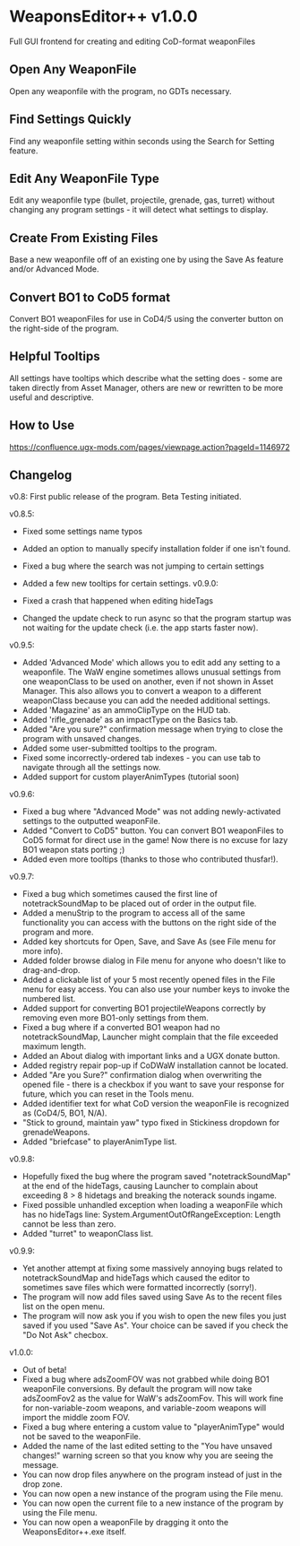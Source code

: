 # WeaponsEditor++ v1.0.0
Full GUI frontend for creating and editing CoD-format weaponFiles

## Open Any WeaponFile
Open any weaponfile with the program, no GDTs necessary.

## Find Settings Quickly
Find any weaponfile setting within seconds using the Search for Setting feature.

## Edit Any WeaponFile Type
Edit any weaponfile type (bullet, projectile, grenade, gas, turret) without changing any program settings - it will detect what settings to display.

## Create From Existing Files
Base a new weaponfile off of an existing one by using the Save As feature and/or Advanced Mode.

## Convert BO1 to CoD5 format
Convert BO1 weaponFiles for use in CoD4/5 using the converter button on the right-side of the program.

## Helpful Tooltips
All settings have tooltips which describe what the setting does - some are taken directly from Asset Manager, others are new or rewritten to be more useful and descriptive.

## How to Use
https://confluence.ugx-mods.com/pages/viewpage.action?pageId=1146972

## Changelog
v0.8: First public release of the program. Beta Testing initiated.

v0.8.5: 
  - Fixed some settings name typos
  - Added an option to manually specify installation folder if one isn't found. 
  - Fixed a bug where the search was not jumping to certain settings
  - Added a few new tooltips for certain settings.
v0.9.0:

 - Fixed a crash that happened when editing hideTags
 - Changed the update check to run async so that the program startup was not waiting for the update check (i.e. the app starts faster now).
 
v0.9.5:
 - Added 'Advanced Mode' which allows you to edit add any setting to a weaponfile. The WaW engine sometimes allows unusual settings from one weaponClass to be used on another, even if not shown in Asset Manager. This also allows you to convert a weapon to a different weaponClass because you can add the needed additional settings.
 - Added 'Magazine' as an ammoClipType on the HUD tab.
 - Added 'rifle_grenade' as an impactType on the Basics tab.
 - Added "Are you sure?" confirmation message when trying to close the program with unsaved changes.
 - Added some user-submitted tooltips to the program.
 - Fixed some incorrectly-ordered tab indexes - you can use tab to navigate through all the settings now.
 - Added support for custom playerAnimTypes (tutorial soon)
 
v0.9.6:
 - Fixed a bug where "Advanced Mode" was not adding newly-activated settings to the outputted weaponFile.
 - Added "Convert to CoD5" button. You can convert BO1 weaponFiles to CoD5 format for direct use in the game! Now there is no excuse for lazy BO1 weapon stats porting ;)
 - Added even more tooltips (thanks to those who contributed thusfar!).
 
v0.9.7:
 - Fixed a bug which sometimes caused the first line of notetrackSoundMap to be placed out of order in the output file.
 - Added a menuStrip to the program to access all of the same functionality you can access with the buttons on the right side of the program and more.
 - Added key shortcuts for Open, Save, and Save As (see File menu for more info).
 - Added folder browse dialog in File menu for anyone who doesn't like to drag-and-drop.
 - Added a clickable list of your 5 most recently opened files in the File menu for easy access. You can also use your number keys to invoke the numbered list.
 - Added support for converting BO1 projectileWeapons correctly by removing even more BO1-only settings from them.
 - Fixed a bug where if a converted BO1 weapon had no notetrackSoundMap, Launcher might complain that the file exceeded maximum length.
 - Added an About dialog with important links and a UGX donate button.
 - Added registry repair pop-up if CoDWaW installation cannot be located.
 - Added "Are you Sure?" confirmation dialog when overwriting the opened file - there is a checkbox if you want to save your response for future, which you can reset in the Tools menu.
 - Added identifier text for what CoD version the weaponFile is recognized as (CoD4/5, BO1, N/A).
 - "Stick to ground, maintain yaw" typo fixed in Stickiness dropdown for grenadeWeapons.
 - Added "briefcase" to playerAnimType list.
 
v0.9.8:
 - Hopefully fixed the bug where the program saved "notetrackSoundMap" at the end of the hideTags, causing Launcher to complain about exceeding 8 > 8 hidetags and breaking the noterack sounds ingame.
 - Fixed possible unhandled exception when loading a weaponFile which has no hideTags line: System.ArgumentOutOfRangeException: Length cannot be less than zero.
 - Added "turret" to weaponClass list.
 
v0.9.9:
 - Yet another attempt at fixing some massively annoying bugs related to notetrackSoundMap and hideTags which caused the editor to sometimes save files which were formatted incorrectly (sorry!).
 - The program will now add files saved using Save As to the recent files list on the open menu.
 - The program will now ask you if you wish to open the new files you just saved if you used "Save As". Your choice can be saved if you check the "Do Not Ask" checbox.
 
v1.0.0:
 - Out of beta!
 - Fixed a bug where adsZoomFOV was not grabbed while doing BO1 weaponFile conversions. By default the program will now take adsZoomFov2 as the value for WaW's adsZoomFov. This will work fine for non-variable-zoom weapons, and variable-zoom weapons will import the middle zoom FOV.
 - Fixed a bug where entering a custom value to "playerAnimType" would not be saved to the weaponFile.
 - Added the name of the last edited setting to the "You have unsaved changes!" warning screen so that you know why you are seeing the message.
 - You can now drop files anywhere on the program instead of just in the drop zone.
 - You can now open a new instance of the program using the File menu.
 - You can now open the current file to a new instance of the program by using the File menu.
 - You can now open a weaponFile by dragging it onto the WeaponsEditor++.exe itself.
